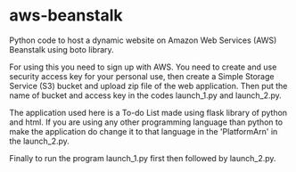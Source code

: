 # aws-beanstalk

Python code to host a dynamic website on Amazon Web Services (AWS) Beanstalk using boto library.

For using this you need to sign up with AWS. You need to create and use security access key for your personal use, then create a Simple Storage Service (S3) bucket and upload zip file of the web application. Then put the name of bucket and access key in the codes launch_1.py and launch_2.py. 

The application used here is a To-do List made using flask library of python and html. If you are using any other programming language than python to make the application do change it to that language in the 'PlatformArn' in the launch_2.py.

Finally to run the program launch_1.py first then followed by launch_2.py.
